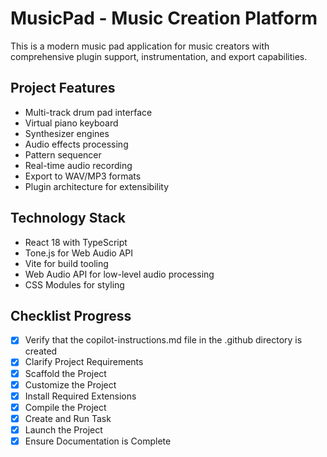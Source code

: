 # MusicPad - Music Creation Platform

This is a modern music pad application for music creators with comprehensive plugin support, instrumentation, and export capabilities.

## Project Features
- Multi-track drum pad interface
- Virtual piano keyboard
- Synthesizer engines
- Audio effects processing
- Pattern sequencer
- Real-time audio recording
- Export to WAV/MP3 formats
- Plugin architecture for extensibility

## Technology Stack
- React 18 with TypeScript
- Tone.js for Web Audio API
- Vite for build tooling
- Web Audio API for low-level audio processing
- CSS Modules for styling

## Checklist Progress
- [x] Verify that the copilot-instructions.md file in the .github directory is created
- [x] Clarify Project Requirements 
- [x] Scaffold the Project
- [x] Customize the Project
- [x] Install Required Extensions
- [x] Compile the Project
- [x] Create and Run Task
- [x] Launch the Project
- [x] Ensure Documentation is Complete